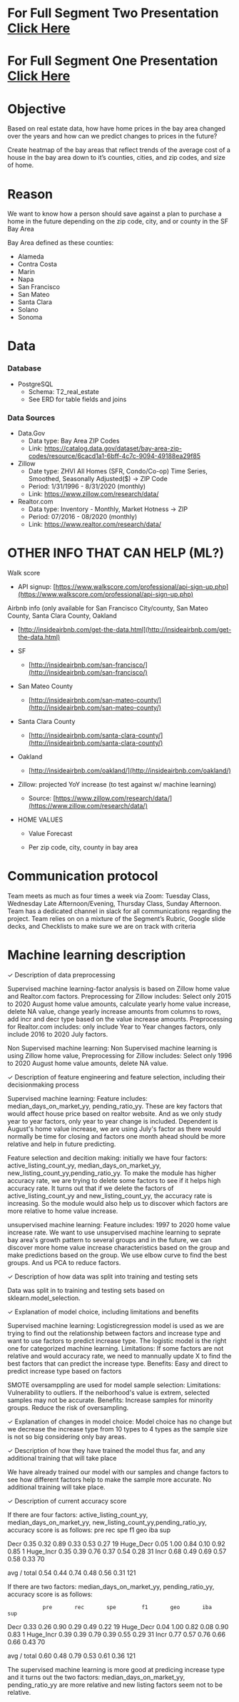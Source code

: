  # For Full Segment Two Presentation [Click Here](https://docs.google.com/presentation/d/1lN10Uj4I-czZft_0L5pLwD7m3BB2kn2HeqIRLskl-gI/edit?usp=sharing) 

  # For Full Segment One Presentation [Click Here](https://docs.google.com/presentation/d/1cWwqKed5WimV2-7tilG8n8RY1jqOYt1-TWfbJ9NX1kg/edit?usp=sharing) 


# Objective

Based on real estate data, how have home prices in the bay area changed over the years and how can we predict changes to prices in the future?

Create heatmap of the bay areas that reflect trends of the average cost of a house in the bay area down to it’s counties, cities, and zip codes, and size of home.
  

# Reason

We want to know how a person should save against a plan to purchase a home in the future depending on the zip code, city, and or county in the SF Bay Area

Bay Area defined as these counties:
* Alameda
* Contra Costa
* Marin
* Napa
* San Francisco
* San Mateo
* Santa Clara
* Solano
* Sonoma


# Data

### Database
* PostgreSQL
    * Schema: T2_real_estate
    * See ERD for table fields and joins

### Data Sources
* Data.Gov
    * Data type: Bay Area ZIP Codes
    * Link: https://catalog.data.gov/dataset/bay-area-zip-codes/resource/6cacd1a1-6bff-4c7c-9094-49188ea29f85
* Zillow
    * Date type: ZHVI All Homes (SFR, Condo/Co-op) Time Series, Smoothed, Seasonally Adjusted($) -> ZIP Code
    * Period: 1/31/1996 - 8/31/2020 (monthly)
    * Link: https://www.zillow.com/research/data/ 
* Realtor.com
    * Data type: Inventory - Monthly, Market Hotness -> ZIP
    * Period: 07/2016 - 08/2020 (monthly)
    * Link: https://www.realtor.com/research/data/ 
    

# OTHER INFO THAT CAN HELP (ML?)

Walk score
    

 -   API signup: [https://www.walkscore.com/professional/api-sign-up.php](https://www.walkscore.com/professional/api-sign-up.php)
    

  

Airbnb info (only available for San Francisco City/county, San Mateo County, Santa Clara County, Oakland
    

 -   [http://insideairbnb.com/get-the-data.html](http://insideairbnb.com/get-the-data.html)
    

-   SF
    

    -   [http://insideairbnb.com/san-francisco/](http://insideairbnb.com/san-francisco/)
    

-   San Mateo County
    

    -   [http://insideairbnb.com/san-mateo-county/](http://insideairbnb.com/san-mateo-county/)
    

-   Santa Clara County
    

    -   [http://insideairbnb.com/santa-clara-county/](http://insideairbnb.com/santa-clara-county/)
    

-   Oakland
    

    -   [http://insideairbnb.com/oakland/](http://insideairbnb.com/oakland/)
    

  

-   Zillow: projected YoY increase (to test against w/ machine learning)
    -   Source: [https://www.zillow.com/research/data/](https://www.zillow.com/research/data/)
    

-   HOME VALUES
    

    -   Value Forecast
    

       -   Per zip code, city, county in bay area
      
# Communication protocol
Team meets as much as four times a week via Zoom: Tuesday Class, Wednesday Late Afternoon/Evening, Thursday Class, Sunday Afternoon. 
Team has a dedicated channel in slack for all communications regarding the project. 
Team relies on on a mixture of the Segment’s Rubric, Google slide decks, and Checklists to make sure we are on track with criteria

# Machine learning description
✓ Description of data preprocessing

Supervised machine learning-factor analysis is based on Zillow home value and Realtor.com factors. Preprocessing for Zillow includes: Select only 2015 to 2020 August home value amounts, calculate yearly home value increase, delete NA value, change yearly increase amounts from columns to rows, add incr and decr type based on the value increase amounts. Preprocessing for Realtor.com includes: only include Year to Year changes factors, only include 2016 to 2020 July factors.

Non Supervised machine learning: Non Supervised machine learning is using Zillow home value, Preprocessing for Zillow includes: Select only 1996 to 2020 August home value amounts, delete NA value.

✓ Description of feature engineering and feature selection, including their decisionmaking process

Supervised machine learning: Feature includes: median_days_on_market_yy, pending_ratio_yy. These are key factors that would affect house price based on realtor website. And as we only study year to year factors, only year to year change is included. Dependent is August's home value increase, we are using July's factor as there would normally be time for closing and factors one month ahead should be more relative and help in future predicting.

Feature selection and decition making: initially we have four factors: active_listing_count_yy, median_days_on_market_yy, new_listing_count_yy,pending_ratio_yy. To make the module has higher accuracy rate, we are trying to delete some factors to see if it helps high accuracy rate. It turns out that if we delete the factors of active_listing_count_yy and new_listing_count_yy, the accuracy rate is increasing. So the module would also help us to discover which factors are more relative to home value increase.

unsupervised machine learning: Feature includes: 1997 to 2020 home value increase rate. We want to use unsupervised machine learning to seprate bay area's growth pattern to several groups and in the future, we can discover more home value increase characteristics based on the group and make predictions based on the group. We use elbow curve to find the best groups. And us PCA to reduce factors.

✓ Description of how data was split into training and testing sets

Data was split in to training and testing sets based on sklearn.model_selection.

✓ Explanation of model choice, including limitations and benefits

Supervised machine learning: Logisticregression model is used as we are trying to find out the relationship between factors and increase type and want to use factors to predict increase type. The logistic model is the right one for categorized machine learning. Limitations: If some factors are not relative and would accuracy rate, we need to mannually update X to find the best factors that can predict the increase type. Benefits: Easy and direct to predict increase type based on factors

SMOTE oversamppling are used for model sample selection: Limitations: Vulnerability to outliers. If the neiborhood's value is extrem, selected samples may not be accurate. Benefits: Increase samples for minority groups. Reduce the risk of oversampling.

✓ Explanation of changes in model choice: Model choice has no change but we decrease the increase type from 10 types to 4 types as the sample size is not so big considering only bay areas.

✓ Description of how they have trained the model thus far, and any additional training that will take place

We have already trained our model with our samples and change factors to see how different factors help to make the sample more accurate. No additional training will take place.

✓ Description of current accuracy score

If there are four factors: active_listing_count_yy, median_days_on_market_yy, new_listing_count_yy,pending_ratio_yy, accuracy score is as follows: pre rec spe f1 geo iba sup

   Decr       0.35      0.32      0.89      0.33      0.53      0.27        19
Huge_Decr 0.05 1.00 0.84 0.10 0.92 0.85 1 Huge_Incr 0.35 0.39 0.76 0.37 0.54 0.28 31 Incr 0.68 0.49 0.69 0.57 0.58 0.33 70

avg / total 0.54 0.44 0.74 0.48 0.56 0.31 121

If there are two factors: median_days_on_market_yy, pending_ratio_yy, accuracy score is as follows:

               pre       rec       spe        f1       geo       iba       sup

   Decr       0.33      0.26      0.90      0.29      0.49      0.22        19
Huge_Decr 0.04 1.00 0.82 0.08 0.90 0.83 1 Huge_Incr 0.39 0.39 0.79 0.39 0.55 0.29 31 Incr 0.77 0.57 0.76 0.66 0.66 0.43 70

avg / total 0.60 0.48 0.79 0.53 0.61 0.36 121

The supervised machine learning is more good at predicing increase type and it turns out the two factors: median_days_on_market_yy, pending_ratio_yy are more relative and new listing factors seem not to be relative.


